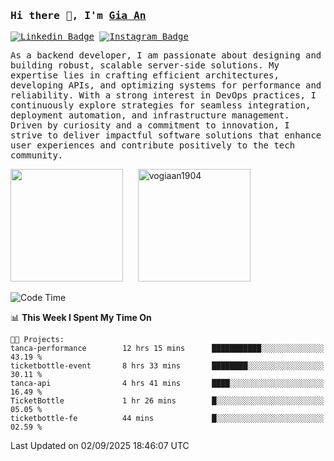 ### <samp>Hi there 👋, I'm <a href="https://www.linkedin.com/in/vogiaan1904/" target="_blank">Gia An</a></samp>

<samp> [![Linkedin Badge](https://img.shields.io/badge/-LinkedIn-0e76a8?style=flat-square&logo=Linkedin&logoColor=white)](https://linkedin.com/in/vogiaan1904)
[![Instagram Badge](https://img.shields.io/badge/-Instagram-e4405f?style=flat-square&logo=Instagram&logoColor=white)](https://instagram.com/_.ja.ann_/) </samp> 

<samp>As a backend developer, I am passionate about designing and building robust, scalable server-side solutions. My expertise lies in crafting efficient architectures, developing APIs, and optimizing systems for performance and reliability. With a strong interest in DevOps practices, I continuously explore strategies for seamless integration, deployment automation, and infrastructure management. Driven by curiosity and a commitment to innovation, I strive to deliver impactful software solutions that enhance user experiences and contribute positively to the tech community.</samp>



<div>
  <img height="180em" src="https://github-readme-stats.vercel.app/api/top-langs/?username=vogiaan1904&show_icons=true&hide_border=true&layout=compact&langs_count=10&theme=transparent&include_orgs=true"/>
  &nbsp;&nbsp;&nbsp;&nbsp;
  <img height="180em" src="https://github-readme-stats.vercel.app/api?username=vogiaan1904&show_icons=true&hide_border=true&&count_private=true&include_all_commits=true&theme=transparent&locale=en" alt="vogiaan1904" />
</div>






<!--START_SECTION:waka-->
![Code Time](http://img.shields.io/badge/Code%20Time-1%2C397%20hrs%2022%20mins-blue)

📊 **This Week I Spent My Time On** 

```text
🐱‍💻 Projects: 
tanca-performance        12 hrs 15 mins      ███████████░░░░░░░░░░░░░░   43.19 % 
ticketbottle-event       8 hrs 33 mins       ████████░░░░░░░░░░░░░░░░░   30.11 % 
tanca-api                4 hrs 41 mins       ████░░░░░░░░░░░░░░░░░░░░░   16.49 % 
TicketBottle             1 hr 26 mins        █░░░░░░░░░░░░░░░░░░░░░░░░   05.05 % 
ticketbottle-fe          44 mins             █░░░░░░░░░░░░░░░░░░░░░░░░   02.59 % 
```


 Last Updated on 02/09/2025 18:46:07 UTC
<!--END_SECTION:waka-->
